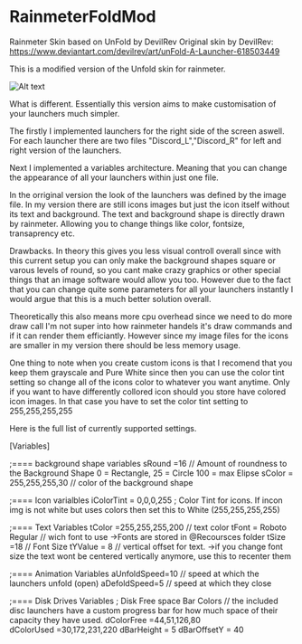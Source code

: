 # RainmeterFoldMod
Rainmeter Skin based on UnFold by  DevilRev
Original skin by DevilRev: https://www.deviantart.com/devilrev/art/unFold-A-Launcher-618503449


This is a modified version of the Unfold skin for rainmeter. 

![Alt text](Screenshots/ScreenMain.png?raw=true "screenshot")


What is different.
Essentially this version aims to make customisation of your launchers much simpler.

The firstly I implemented launchers for the right side of the screen aswell.
For each launcher there are two files "Discord_L","Discord_R" for left and right version of the launchers.

Next I implemented a variables architecture. Meaning that you can change the appearance of all your launchers within just one file.

In the orriginal version the look of the launchers was defined by the image file.
In my version there are still icons images but just the icon itself without its text and background.
The text and background shape is directly drawn by rainmeter.
Allowing you to change things like color, fontsize, transaprency etc.

Drawbacks.
In theory this gives you less visual controll overall since with this current setup you can only make the background shapes square or varous levels of round, so you cant make crazy graphics or other special things that an image software would allow you too. However due to the fact that you can change quite some parameters for all your launchers instantly I would argue that this is a much better solution overall.

Theoretically this also means more cpu overhead since we need to do more draw call I'm not super into how rainmeter handels it's draw commands and if it can render them efficiantly. However since my image files for the icons are smaller in my version there should be less memory usage.


One thing to note when you create custom icons is that I recomend that you keep them grayscale and Pure White since then you can use the color tint setting so change all of the icons color to whatever you want anytime.
Only if you want to have differently collored icon should you store have colored icon images.
In that case you have to set the color tint setting to 255,255,255,255

Here is the full list of currently supported settings.


[Variables]

;==== background shape variables
sRound =16  //  Amount of roundness to the Background Shape 0 = Rectangle, 25 = Circle  100 = max Elipse
sColor = 255,255,255,30 // color of the background shape

;==== Icon varialbles
iColorTint = 0,0,0,255  ; Color Tint for icons.  If incon img is not white but uses colors then set this to White (255,255,255,255)


;==== Text Variables
tColor =255,255,255,200 // text color
tFont = Roboto Regular // wich font to use ->Fonts are stored in @Recoursces folder
tSize =18 // Font Size
tYValue = 8 // vertical offset for text. ->if you change font size the text wont be centered vertically anymore, use this to recenter them

;==== Animation Variables
aUnfoldSpeed=10  // speed at which the launchers unfold (open)
aDefoldSpeed=5	// speed at which they close

;==== Disk Drives Variables
; Disk Free space Bar Colors
// the included disc launchers have a custom progress bar for how much space of their capacity they have used. 
dColorFree =44,51,126,80  
dColorUsed =30,172,231,220
dBarHeight = 5
dBarOffsetY = 40







